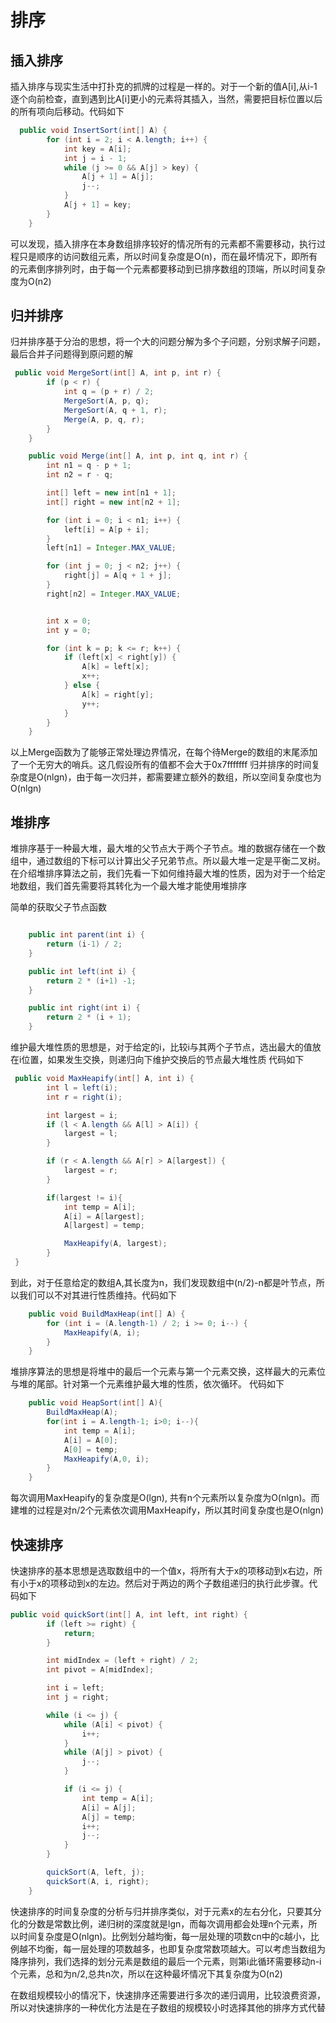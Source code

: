 # 排序 #

## 插入排序 ##
插入排序与现实生活中打扑克的抓牌的过程是一样的。对于一个新的值A[i],从i-1逐个向前检查，直到遇到比A[i]更小的元素将其插入，当然，需要把目标位置以后的所有项向后移动。代码如下
```java
  public void InsertSort(int[] A) {
        for (int i = 2; i < A.length; i++) {
            int key = A[i];
            int j = i - 1;
            while (j >= 0 && A[j] > key) {
                A[j + 1] = A[j];
                j--;
            }
            A[j + 1] = key;
        }
    }
```
可以发现，插入排序在本身数组排序较好的情况所有的元素都不需要移动，执行过程只是顺序的访问数组元素，所以时间复杂度是O(n)，而在最坏情况下，即所有的元素倒序排列时，由于每一个元素都要移动到已排序数组的顶端，所以时间复杂度为O(n2)


## 归并排序 ##
归并排序基于分治的思想，将一个大的问题分解为多个子问题，分别求解子问题，最后合并子问题得到原问题的解
```java
 public void MergeSort(int[] A, int p, int r) {
        if (p < r) {
            int q = (p + r) / 2;
            MergeSort(A, p, q);
            MergeSort(A, q + 1, r);
            Merge(A, p, q, r);
        }
    }

    public void Merge(int[] A, int p, int q, int r) {
        int n1 = q - p + 1;
        int n2 = r - q;

        int[] left = new int[n1 + 1];
        int[] right = new int[n2 + 1];

        for (int i = 0; i < n1; i++) {
            left[i] = A[p + i];
        }
        left[n1] = Integer.MAX_VALUE;

        for (int j = 0; j < n2; j++) {
            right[j] = A[q + 1 + j];
        }
        right[n2] = Integer.MAX_VALUE;


        int x = 0;
        int y = 0;

        for (int k = p; k <= r; k++) {
            if (left[x] < right[y]) {
                A[k] = left[x];
                x++;
            } else {
                A[k] = right[y];
                y++;
            }
        }
    }
```
以上Merge函数为了能够正常处理边界情况，在每个待Merge的数组的末尾添加了一个无穷大的哨兵。这几假设所有的值都不会大于0x7fffffff
归并排序的时间复杂度是O(nlgn)，由于每一次归并，都需要建立额外的数组，所以空间复杂度也为O(nlgn)

## 堆排序 ##

堆排序基于一种最大堆，最大堆的父节点大于两个子节点。堆的数据存储在一个数组中，通过数组的下标可以计算出父子兄弟节点。所以最大堆一定是平衡二叉树。在介绍堆排序算法之前，我们先看一下如何维持最大堆的性质，因为对于一个给定地数组，我们首先需要将其转化为一个最大堆才能使用堆排序

简单的获取父子节点函数
```java

    public int parent(int i) {
        return (i-1) / 2;
    }

    public int left(int i) {
        return 2 * (i+1) -1;
    }

    public int right(int i) {
        return 2 * (i + 1);
    }

```

维护最大堆性质的思想是，对于给定的i，比较i与其两个子节点，选出最大的值放在i位置，如果发生交换，则递归向下维护交换后的节点最大堆性质
代码如下
```java
 public void MaxHeapify(int[] A, int i) {
        int l = left(i);
        int r = right(i);

        int largest = i;
        if (l < A.length && A[l] > A[i]) {
            largest = l;
        }

        if (r < A.length && A[r] > A[largest]) {
            largest = r;
        }

        if(largest != i){
            int temp = A[i];
            A[i] = A[largest];
            A[largest] = temp;

            MaxHeapify(A, largest);
        }
 }
```
到此，对于任意给定的数组A,其长度为n，我们发现数组中(n/2)-n都是叶节点，所以我们可以不对其进行性质维持。代码如下
```java
    public void BuildMaxHeap(int[] A) {
        for (int i = (A.length-1) / 2; i >= 0; i--) {
            MaxHeapify(A, i);
        }
    }
```
堆排序算法的思想是将堆中的最后一个元素与第一个元素交换，这样最大的元素位与堆的尾部。针对第一个元素维护最大堆的性质，依次循环。
代码如下
```java
    public void HeapSort(int[] A){
        BuildMaxHeap(A);
        for(int i = A.length-1; i>0; i--){
            int temp = A[i];
            A[i] = A[0];
            A[0] = temp;
            MaxHeapify(A,0, i);
        }
    }
```
每次调用MaxHeapify的复杂度是O(lgn), 共有n个元素所以复杂度为O(nlgn)。而建堆的过程是对n/2个元素依次调用MaxHeapify，所以其时间复杂度也是O(nlgn)

## 快速排序 ##
快速排序的基本思想是选取数组中的一个值x，将所有大于x的项移动到x右边，所有小于x的项移动到x的左边。然后对于两边的两个子数组递归的执行此步骤。代码如下
```java
public void quickSort(int[] A, int left, int right) {
        if (left >= right) {
            return;
        }

        int midIndex = (left + right) / 2;
        int pivot = A[midIndex];

        int i = left;
        int j = right;

        while (i <= j) {
            while (A[i] < pivot) {
                i++;
            }
            while (A[j] > pivot) {
                j--;
            }

            if (i <= j) {
                int temp = A[i];
                A[i] = A[j];
                A[j] = temp;
                i++;
                j--;
            }
        }

        quickSort(A, left, j);
        quickSort(A, i, right);
    }
```
快速排序的时间复杂度的分析与归并排序类似，对于元素x的左右分化，只要其分化的分数是常数比例，递归树的深度就是lgn，而每次调用都会处理n个元素，所以时间复杂度是O(nlgn)。比例划分越均衡，每一层处理的项数cn中的c越小，比例越不均衡，每一层处理的项数越多，也即复杂度常数项越大。可以考虑当数组为降序排列，我们选择的划分元素是数组的最后一个元素，则第i此循环需要移动n-i个元素，总和为n/2,总共n次，所以在这种最坏情况下其复杂度为O(n2)

在数组规模较小的情况下，快速排序还需要进行多次的递归调用，比较浪费资源，所以对快速排序的一种优化方法是在子数组的规模较小时选择其他的排序方式代替


